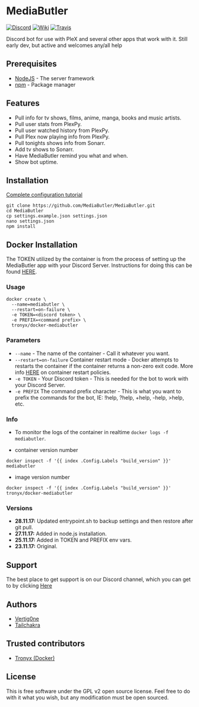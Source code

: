 # MediaButler
[![Discord](https://img.shields.io/badge/Chat-Discord-738bd7.svg?style=for-the-badge)](https://discord.gg/nH9t5sm)
[![Wiki](https://img.shields.io/badge/Wiki-Installation-738bd7.svg?style=for-the-badge)](https://github.com/MediaButler/MediaButler/wiki/Install)
[![Travis](https://img.shields.io/travis/rust-lang/rust.svg?style=for-the-badge)](https://travis-ci.org/MediaButler/MediaButler)

Discord bot for use with PleX and several other apps that work with it.
Still early dev, but active and welcomes any/all help

## Prerequisites
* [NodeJS](https://nodejs.org/en/) - The server framework
* [npm](https://www.npmjs.com/) - Package manager

## Features
* Pull info for tv shows, films, anime, manga, books and music artists.
* Pull user stats from PlexPy.
* Pull user watched history from PlexPy.
* Pull Plex now playing info from PlexPy.
* Pull tonights shows info from Sonarr.
* Add tv shows to Sonarr.
* Have MediaButler remind you what and when.
* Show bot uptime.

## Installation
[Complete configuration tutorial](https://github.com/MediaButler/MediaButler/wiki/Install)

    git clone https://github.com/MediaButler/MediaButler.git
    cd MediaButler
    cp settings.example.json settings.json
    nano settings.json
    npm install

## Docker Installation
The TOKEN utilized by the container is from the process of setting up the MediaButler app with your Discord Server. Instructions for doing this can be found [HERE](https://github.com/MediaButler/MediaButler/wiki/Install:Discord "HERE").

### Usage
```
docker create \
  --name=mediabutler \
  --restart=on-failure \
  -e TOKEN=<discord token> \
  -e PREFIX=<command prefix> \
  tronyx/docker-mediabutler
```

### Parameters
* `--name` - The name of the container - Call it whatever you want.
* `--restart=on-failure` Container restart mode - Docker attempts to restarts the container if the container returns a non-zero exit code. More info [HERE](https://docs.docker.com/engine/admin/start-containers-automatically/ "HERE") on container restart policies.
* `-e TOKEN` - Your Discord token - This is needed for the bot to work with your Discord Server.
* `-e PREFIX` The command prefix character - This is what you want to prefix the commands for the bot, IE: !help, ?help, +help, -help, >help, etc.

### Info

* To monitor the logs of the container in realtime `docker logs -f mediabutler`.

* container version number

`docker inspect -f '{{ index .Config.Labels "build_version" }}' mediabutler`

* image version number

`docker inspect -f '{{ index .Config.Labels "build_version" }}' tronyx/docker-mediabutler`

### Versions
+ **28.11.17:** Updated entrypoint.sh to backup settings and then restore after git pull.
+ **27.11.17:** Added in node.js installation.
+ **25.11.17:** Added in TOKEN and PREFIX env vars.
+ **23.11.17:** Original.

## Support
The best place to get support is on our Discord channel, which you can get to by clicking [Here](https://discord.gg/nH9t5sm)


## Authors
* [Vertig0ne](https://github.com/Vertig0ne)
* [Tailchakra](https://github.com/Tailchakra)

## Trusted contributors
* [Tronyx (Docker)](https://github.com/christronyxyocum)

## License
This is free software under the GPL v2 open source license. Feel free to do with it what you wish, but any modification must be open sourced.
